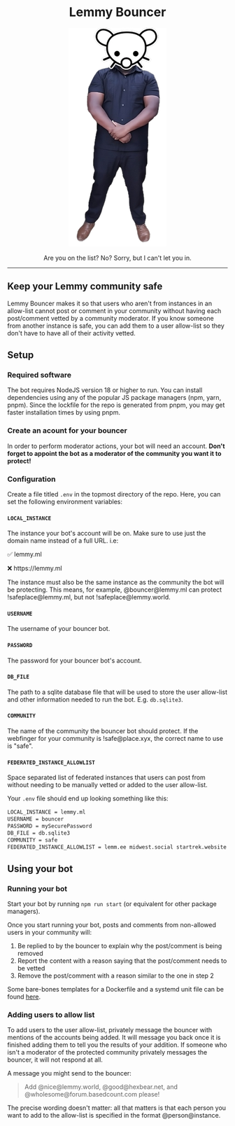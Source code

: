 <div align="center">
  <h1>Lemmy Bouncer</h1>
  <img src="images/lemmy-bouncer.png" alt="Lemmy Bouncer" height="500px" wifth="500px"/>
  <p>Are you on the list? No? Sorry, but I can't let you in.</p>
</div>

-----------------------------

## Keep your Lemmy community safe

Lemmy Bouncer makes it so that users who aren't from instances in an allow-list cannot post or comment in your community without having each post/comment vetted by a community moderator. If you know someone from another instance is safe, you can add them to a user allow-list so they don't have to have all of their activity vetted.

## Setup

### Required software
The bot requires NodeJS version 18 or higher to run. You can install dependencies using any of the popular JS package managers (npm, yarn, pnpm). Since the lockfile for the repo is generated from pnpm, you may get faster installation times by using pnpm.

### Create an acount for your bouncer
In order to perform moderator actions, your bot will need an account. **Don't forget to appoint the bot as a moderator of the community you want it to protect!**

### Configuration
Create a file titled `.env` in the topmost directory of the repo. Here, you can set the following environment variables:

#### `LOCAL_INSTANCE`
The instance your bot's account will be on. Make sure to use just the domain name instead of a full URL. i.e:

✅ lemmy.ml

❌ https<span>://</span><span>lemmy.ml</span>

The instance must also be the same instance as the community the bot will be protecting. This means, for example, @bouncer@<span>lemmy</span>.ml can protect !safeplace@<span>lemmy</span>.ml, but not !safeplace@<span>lemmy</span>.world.

#### `USERNAME`
The username of your bouncer bot.

#### `PASSWORD`
The password for your bouncer bot's account.

#### `DB_FILE`
The path to a sqlite database file that will be used to store the user allow-list and other information needed to run the bot. E.g. `db.sqlite3`.

#### `COMMUNITY`
The name of the community the bouncer bot should protect. If the webfinger for your community is !safe@<span>place</span>.xyx, the correct name to use is "safe".

#### `FEDERATED_INSTANCE_ALLOWLIST`
Space separated list of federated instances that users can post from without needing to be manually vetted or added to the user allow-list.

Your `.env` file should end up looking something like this:
```
LOCAL_INSTANCE = lemmy.ml
USERNAME = bouncer
PASSWORD = mySecurePassword
DB_FILE = db.sqlite3
COMMUNITY = safe
FEDERATED_INSTANCE_ALLOWLIST = lemm.ee midwest.social startrek.website
```

## Using your bot

### Running your bot
Start your bot by running `npm run start` (or equivalent for other package managers).

Once you start running your bot, posts and comments from non-allowed users in your community will:
1. Be replied to by the bouncer to explain why the post/comment is being removed
2. Report the content with a reason saying that the post/comment needs to be vetted
3. Remove the post/comment with a reason similar to the one in step 2

Some bare-bones templates for a Dockerfile and a systemd unit file can be found [here](https://github.com/SleeplessOne1917/lemmy-bot/tree/main/templates).

### Adding users to allow list
To add users to the user allow-list, privately message the bouncer with mentions of the accounts being added. It will message you back once it is finished adding them to tell you the results of your addition. If someone who isn't a moderator of the protected community privately messages the bouncer, it will not respond at all.

A message you might send to the bouncer:

> Add @nice@<span>lemmy</span>.world, @good@<span>hexbear</span>.net, and @wholesome@<span>forum.</span><span>basedcount</span>.com please!

The precise wording doesn't matter: all that matters is that each person you want to add to the allow-list is specified in the format @person@<span>instance</span>.
